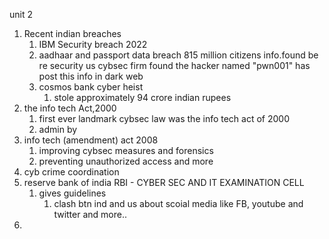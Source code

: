 unit 2
1. Recent indian breaches
	1. IBM Security breach 2022
	2. aadhaar and passport data breach 815 million citizens info.found be re security us cybsec firm found the hacker named "pwn001" has post this info in dark web
	3. cosmos bank cyber heist
		1. stole approximately 94 crore indian rupees
2. the info tech Act,2000
	1. first ever landmark cybsec law was the info tech act of 2000
	2. admin by 
3. info tech (amendment) act 2008
	1. improving cybsec measures and forensics
	2. preventing unauthorized access and more
4. cyb crime  coordination
5. reserve bank of india RBI - CYBER SEC AND IT EXAMINATION CELL
	1. gives guidelines
		1. clash btn ind and us about scoial media like FB, youtube and twitter and more..
6. 